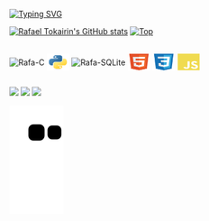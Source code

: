 [![Typing SVG](https://readme-typing-svg.herokuapp.com/?color=00c647&size=35&center=true&vCenter=true&width=1000&lines=HELLO,+MY+NAME+is+Rafael+Palheta+Tokairin;I'm+18+years+old;I'm+from+Londrina,+PR;I+study+Computer+Science+at;+State+University+of+Londrina;BE+WELCOME!+:%29)](https://git.io/typing-svg)

[![Rafael Tokairin's GitHub stats](https://github-readme-stats.vercel.app/api?username=rafatokairin&show_icons=true&count_private=true&title_color=800080&text_color=c9d1d9&icon_color=800080&border_color=c9d1d9&bg_color=161b22)](https://github.com/rafatokairin/github-readme-stats)
[![Top](https://github-readme-stats.vercel.app/api/top-langs/?username=rafatokairin&layout=compact&show_icons=true&count_private=true&title_color=800080&text_color=c9d1d9&icon_color=800080&border_color=c9d1d9&bg_color=161b22)](https://github.com/rafatokairin/github-readme-stats)

<div style="display: inline_block"><br>
  <img align="center" alt="Rafa-C" height="30" width="40" src="https://cdn.jsdelivr.net/gh/devicons/devicon/icons/c/c-original.svg">
  <img align="center" alt="Rafa-Python" height="30" width="40" src="https://raw.githubusercontent.com/devicons/devicon/master/icons/python/python-original.svg">
  <img align="center" alt="Rafa-SQLite" height="30" width="40" src="https://cdn.jsdelivr.net/gh/devicons/devicon/icons/sqlite/sqlite-original.svg">
  <img align="center" alt="Rafa-HTML" height="30" width="40" src="https://raw.githubusercontent.com/devicons/devicon/master/icons/html5/html5-original.svg">
  <img align="center" alt="Rafa-CSS" height="30" width="40" src="https://raw.githubusercontent.com/devicons/devicon/master/icons/css3/css3-original.svg">
  <img align="center" alt="Rafa-Js" height="30" width="40" src="https://raw.githubusercontent.com/devicons/devicon/master/icons/javascript/javascript-plain.svg">
  
</div>

##

<div> 
  <a href="https://www.instagram.com/rafatokairin/" target="_blank"><img src="https://img.shields.io/badge/-Instagram-%23E4405F?style=for-the-badge&logo=instagram&logoColor=white" target="_blank"></a>
  <a href = "mailto:rptokairin@gmail.com"><img src="https://img.shields.io/badge/-Gmail-%23333?style=for-the-badge&logo=gmail&logoColor=white" target="_blank"></a>
  <a href="https://www.linkedin.com/in/rafatokairin" target="_blank"><img src="https://img.shields.io/badge/-LinkedIn-%230077B5?style=for-the-badge&logo=linkedin&logoColor=white" target="_blank"></a> 
 
  ![Snake animation](https://github.com/rafatokairin/rafatokairin/blob/output/github-contribution-grid-snake.svg)
 
</div>
